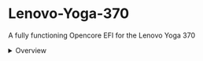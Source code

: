 # Lenovo-Yoga-370
A fully functioning Opencore EFI for the Lenovo Yoga 370

<details>
  <summary>Overview</summary>
  This is my first OpenCore EFI (well, my first EFI in general). Despite my inexperience, it is fully functional except for Airdrop, which can be a little flaky at times. I haven't been able to add the boot chime to the OpenCore drive picker, likely due to my inexperience. However, this EFI is stable and runs fine. If you have improvements or questions, please DM me or reach out on Discord: knyyl. Thanks to y'all.

*Installation*
BIOS Settings:
    Note: Most of these options may not be present in your firmware, we recommend matching up as closely as possible but don't be too concerned if many of these options are not available in your BIOS


Disable

    Fast Boot
    Secure Boot
    Serial/COM Port
    Parallel Port
    VT-d (can be enabled if you set DisableIoMapper to YES)
    Compatibility Support Module (CSM) (Must be off in most cases, GPU errors/stalls like gIO are common when this option is enabled)
    Thunderbolt (For initial install, as Thunderbolt can cause issues if not setup correctly)
    Intel SGX
    Intel Platform Trust
    CFG Lock (MSR 0xE2 write protection)(This must be off, if you can't find the option then enable AppleXcpmCfgLock under Kernel -> Quirks. Your hack will not boot with CFG-Lock enabled)


Enable

    VT-x
    Above 4G Decoding
    Hyper-Threading
    Execute Disable Bit
    EHCI/XHCI Hand-off
    OS type: Windows 8.1/10 UEFI Mode (some motherboards may require "Other OS" instead)
    DVMT Pre-Allocated(iGPU Memory): 64MB or higher
    SATA Mode: AHCI

# macOS Installation Guide

## Downloading macOS
1. Clone the OpenCorePkg repository from GitHub:
   ```sh
   git clone https://github.com/acidanthera/OpenCorePkg.git
   ```
2. Navigate to the `Macrecovery` directory:
   ```sh
   cd OpenCorePkg/Utilities/Macrecovery
   ```
3. Open a terminal window and run the following command to download the recovery image:
   ```sh
   python3 ./macrecovery.py -b Mac-42FD25EABCABB274 -m 00000000000000000 download
   ```
4. Copy the `recovery.apple.com` URL, you will need it later.

## Making the Installation USB
### On Windows:
1. Download and open [Rufus](https://rufus.ie/).
2. Set the USB as non-bootable and the partition scheme as GPT.
3. Paste the `recovery.apple.com` file into the root directory of the USB drive (Root directory = The page that loads when you first open the USB).
4. Copy the **unzipped** `EFI` folder to the root directory of the USB drive as well.

## Booting from the USB
1. Reboot your computer and press `Enter`, then `F12` to choose a startup disk.
2. Boot from your USB drive and select the macOS recovery image (if it doesn't show, press the space bar).
3. Format your drive as APFS. (You can dual boot, just make sure to copy the contents of your existing EFI into the new one).
4. After formatting, you can copy your `EFI` from the USB stick to your PC so it can boot up without the USB stick.

## Post-Installation
1. Once you have booted into macOS, open a terminal window and type:
   ```sh
   diskutil list
   ```
2. Identify the drive which contains your EFI partition, usually `/dev/disk0s2`.
3. Copy the `EFI` folder to your desktop as a backup.
4. Replace the EFI on your drive with the **unzipped** `EFI` from the USB stick.

## Troubleshooting
If you encounter any issues, feel free to DM me for assistance.

Good luck! x3  
*Knyyl*
